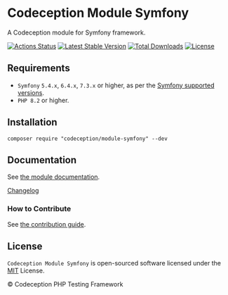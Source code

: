# Codeception Module Symfony

A Codeception module for Symfony framework.

[![Actions Status](https://github.com/Codeception/module-symfony/workflows/CI/badge.svg)](https://github.com/Codeception/module-symfony/actions)
[![Latest Stable Version](https://poser.pugx.org/codeception/module-symfony/v/stable)](https://github.com/Codeception/module-symfony/releases)
[![Total Downloads](https://poser.pugx.org/codeception/module-symfony/downloads)](https://packagist.org/packages/codeception/module-symfony)
[![License](https://poser.pugx.org/codeception/module-symfony/license)](/LICENSE)

## Requirements

* `Symfony` `5.4.x`, `6.4.x`, `7.3.x` or higher, as per the [Symfony supported versions](https://symfony.com/releases).
* `PHP 8.2` or higher.

## Installation

```
composer require "codeception/module-symfony" --dev
```

## Documentation

See [the module documentation](https://codeception.com/docs/modules/Symfony).

[Changelog](https://github.com/Codeception/module-symfony/releases)

### How to Contribute

See [the contribution guide](/CONTRIBUTING.md).

## License

`Codeception Module Symfony` is open-sourced software licensed under the [MIT](/LICENSE) License.

© Codeception PHP Testing Framework
